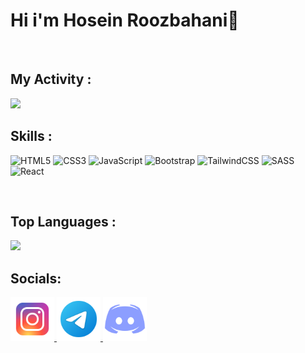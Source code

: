 # Hi i'm Hosein Roozbahani👋

<br>

## My Activity :
<img src = 'https://github-readme-stats.vercel.app/api?username=Hosein-Roozbahani&show_icons=true&theme=tokyonight'>

<br>

## Skills :

![HTML5](https://img.shields.io/badge/html5-%23E34F26.svg?style=for-the-badge&logo=html5&logoColor=white)
![CSS3](https://img.shields.io/badge/css3-%231572B6.svg?style=for-the-badge&logo=css3&logoColor=white)
![JavaScript](https://img.shields.io/badge/javascript-%23323330.svg?style=for-the-badge&logo=javascript&logoColor=%23F7DF1E)
![Bootstrap](https://img.shields.io/badge/bootstrap-%238511FA.svg?style=for-the-badge&logo=bootstrap&logoColor=white)
![TailwindCSS](https://img.shields.io/badge/tailwindcss-%2338B2AC.svg?style=for-the-badge&logo=tailwind-css&logoColor=white)
![SASS](https://img.shields.io/badge/SASS-hotpink.svg?style=for-the-badge&logo=SASS&logoColor=white)
![React](https://img.shields.io/badge/react-%2320232a.svg?style=for-the-badge&logo=react&logoColor=%2361DAFB)

<br>

## Top Languages :
<img src = 'https://github-readme-stats.vercel.app/api/top-langs/?username=Hosein-Roozbahani&hide_progress=true'>

<br>

## Socials:

<a  href ="https://instagram.com/ho3in._.roozbahani" title='ho3in._.roozbahani'>
  <img width='70px' height='70px' src ='https://github.com/Hosein-Roozbahani/Hosein-Roozbahani/blob/main/icons8-instagram-96.png?raw=true' alt='Instagram'>
</a>

<a href ="https://t.me/Ho3in_Roozbahani" title='Ho3in_Roozbahani'>
  <img width='70px' height='70px' src ='https://github.com/Hosein-Roozbahani/Hosein-Roozbahani/blob/main/icons8-telegram-96.png?raw=true' alt='Instagram'>
</a>

<a href="https://discord.com" title='My ID: sander0_0'>
  <img width='70px' height='70px' src="https://github.com/Hosein-Roozbahani/Hosein-Roozbahani/blob/main/icons8-discord-100.png?raw=true" alt="Discord">
</a>
<!-- <p>Discord: sander0_0</p> -->



